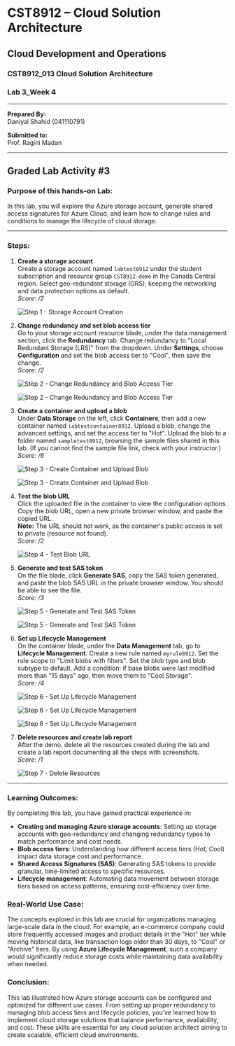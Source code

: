 # CST8912 – Cloud Solution Architecture

## Cloud Development and Operations
### CST8912_013 Cloud Solution Architecture  
### Lab 3_Week 4

---

**Prepared By:**  
Daniyal Shahid (041110791)  

**Submitted to:**  
Prof. Ragini Madan  

---

## Graded Lab Activity #3

### Purpose of this hands-on Lab:

In this lab, you will explore the Azure storage account, generate shared access signatures for Azure Cloud, and learn how to change rules and conditions to manage the lifecycle of cloud storage.

---

### Steps:

1. **Create a storage account**  
   Create a storage account named `labtest8912` under the student subscription and resource group `CST8912-demo` in the Canada Central region. Select geo-redundant storage (GRS), keeping the networking and data protection options as default.  
   _Score: /2_

      ![Step 1 - Storage Account Creation](./images/1.png "Storage Account Creation")  


2. **Change redundancy and set blob access tier**  
   Go to your storage account resource blade, under the data management section, click the **Redundancy** tab. Change redundancy to "Local Redundant Storage (LRS)" from the dropdown. Under **Settings**, choose **Configuration** and set the blob access tier to "Cool", then save the change.  
   _Score: /2_

      ![Step 2 - Change Redundancy and Blob Access Tier](./images/2.png "Change Redundancy and Blob Access Tier")  

   ![Step 2 - Change Redundancy and Blob Access Tier](./images/3.png "Change Redundancy and Blob Access Tier")  


3. **Create a container and upload a blob**  
   Under **Data Storage** on the left, click **Containers**, then add a new container named `labtestcontainer8912`. Upload a blob, change the advanced settings, and set the access tier to "Hot". Upload the blob to a folder named `sampletest8912`, browsing the sample files shared in this lab. (If you cannot find the sample file link, check with your instructor.)  
   _Score: /6_

   ![Step 3 - Create Container and Upload Blob](./images/4.png "Create Container and Upload Blob")  

   ![Step 3 - Create Container and Upload Blob](./images/5.png "Create Container and Upload Blob")  


4. **Test the blob URL**  
   Click the uploaded file in the container to view the configuration options. Copy the blob URL, open a new private browser window, and paste the copied URL.  
   **Note:** The URL should not work, as the container's public access is set to private (resource not found).  
   _Score: /2_

   ![Step 4 - Test Blob URL](./images/6.png "Test Blob URL")  


5. **Generate and test SAS token**  
   On the file blade, click **Generate SAS**, copy the SAS token generated, and paste the blob SAS URL in the private browser window. You should be able to see the file.  
   _Score: /3_

   ![Step 5 - Generate and Test SAS Token](./images/7.png "Generate and Test SAS Token")
   
   ![Step 5 - Generate and Test SAS Token](./images/8.png "Generate and Test SAS Token")  


6. **Set up Lifecycle Management**  
   On the container blade, under the **Data Management** tab, go to **Lifecycle Management**. Create a new rule named `myrule8912`. Set the rule scope to "Limit blobs with filters". Set the blob type and blob subtype to default. Add a condition: if base blobs were last modified more than "15 days" ago, then move them to "Cool Storage".  
   _Score: /4_

   ![Step 6 - Set Up Lifecycle Management](./images/9.png "Set Up Lifecycle Management")  

   ![Step 6 - Set Up Lifecycle Management](./images/10.png "Set Up Lifecycle Management")  

   ![Step 6 - Set Up Lifecycle Management](./images/11.png "Set Up Lifecycle Management")  


7. **Delete resources and create lab report**  
   After the demo, delete all the resources created during the lab and create a lab report documenting all the steps with screenshots.  
   _Score: /1_

   ![Step 7 - Delete Resources](./images/12.png "Delete Resources")  


---

### Learning Outcomes:

By completing this lab, you have gained practical experience in:

- **Creating and managing Azure storage accounts**: Setting up storage accounts with geo-redundancy and changing redundancy types to match performance and cost needs.
- **Blob access tiers**: Understanding how different access tiers (Hot, Cool) impact data storage cost and performance.
- **Shared Access Signatures (SAS)**: Generating SAS tokens to provide granular, time-limited access to specific resources.
- **Lifecycle management**: Automating data movement between storage tiers based on access patterns, ensuring cost-efficiency over time.

### Real-World Use Case:

The concepts explored in this lab are crucial for organizations managing large-scale data in the cloud. For example, an e-commerce company could store frequently accessed images and product details in the "Hot" tier while moving historical data, like transaction logs older than 30 days, to "Cool" or "Archive" tiers. By using **Azure Lifecycle Management**, such a company would significantly reduce storage costs while maintaining data availability when needed.

### Conclusion:

This lab illustrated how Azure storage accounts can be configured and optimized for different use cases. From setting up proper redundancy to managing blob access tiers and lifecycle policies, you’ve learned how to implement cloud storage solutions that balance performance, availability, and cost. These skills are essential for any cloud solution architect aiming to create scalable, efficient cloud environments.


